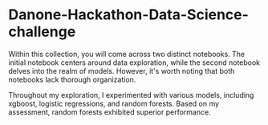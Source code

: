 # Danone-Hackathon-Data-Science-challenge
Within this collection, you will come across two distinct notebooks. The initial notebook centers around data exploration, while the second notebook delves into the realm of models. However, it's worth noting that both notebooks lack thorough organization.

Throughout my exploration, I experimented with various models, including xgboost, logistic regressions, and random forests. Based on my assessment, random forests exhibited superior performance.
